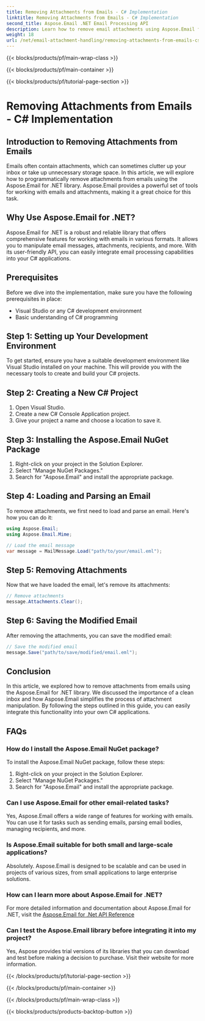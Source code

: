 ```yaml
---
title: Removing Attachments from Emails - C# Implementation
linktitle: Removing Attachments from Emails - C# Implementation
second_title: Aspose.Email .NET Email Processing API
description: Learn how to remove email attachments using Aspose.Email for .NET. Step-by-step guide with C# source code.
weight: 18
url: /net/email-attachment-handling/removing-attachments-from-emails-csharp-implementation/
---
```


{{< blocks/products/pf/main-wrap-class >}}

{{< blocks/products/pf/main-container >}}

{{< blocks/products/pf/tutorial-page-section >}}

# Removing Attachments from Emails - C# Implementation


## Introduction to Removing Attachments from Emails

Emails often contain attachments, which can sometimes clutter up your inbox or take up unnecessary storage space. In this article, we will explore how to programmatically remove attachments from emails using the Aspose.Email for .NET library. Aspose.Email provides a powerful set of tools for working with emails and attachments, making it a great choice for this task.

## Why Use Aspose.Email for .NET?

Aspose.Email for .NET is a robust and reliable library that offers comprehensive features for working with emails in various formats. It allows you to manipulate email messages, attachments, recipients, and more. With its user-friendly API, you can easily integrate email processing capabilities into your C# applications.

## Prerequisites

Before we dive into the implementation, make sure you have the following prerequisites in place:

- Visual Studio or any C# development environment
- Basic understanding of C# programming

## Step 1: Setting up Your Development Environment

To get started, ensure you have a suitable development environment like Visual Studio installed on your machine. This will provide you with the necessary tools to create and build your C# projects.

## Step 2: Creating a New C# Project

1. Open Visual Studio.
2. Create a new C# Console Application project.
3. Give your project a name and choose a location to save it.

## Step 3: Installing the Aspose.Email NuGet Package

1. Right-click on your project in the Solution Explorer.
2. Select "Manage NuGet Packages."
3. Search for "Aspose.Email" and install the appropriate package.

## Step 4: Loading and Parsing an Email

To remove attachments, we first need to load and parse an email. Here's how you can do it:

```csharp
using Aspose.Email;
using Aspose.Email.Mime;

// Load the email message
var message = MailMessage.Load("path/to/your/email.eml");
```

## Step 5: Removing Attachments

Now that we have loaded the email, let's remove its attachments:

```csharp
// Remove attachments
message.Attachments.Clear();
```

## Step 6: Saving the Modified Email

After removing the attachments, you can save the modified email:

```csharp
// Save the modified email
message.Save("path/to/save/modified/email.eml");
```

## Conclusion

In this article, we explored how to remove attachments from emails using the Aspose.Email for .NET library. We discussed the importance of a clean inbox and how Aspose.Email simplifies the process of attachment manipulation. By following the steps outlined in this guide, you can easily integrate this functionality into your own C# applications.

## FAQs

### How do I install the Aspose.Email NuGet package?

To install the Aspose.Email NuGet package, follow these steps:
1. Right-click on your project in the Solution Explorer.
2. Select "Manage NuGet Packages."
3. Search for "Aspose.Email" and install the appropriate package.

### Can I use Aspose.Email for other email-related tasks?

Yes, Aspose.Email offers a wide range of features for working with emails. You can use it for tasks such as sending emails, parsing email bodies, managing recipients, and more.

### Is Aspose.Email suitable for both small and large-scale applications?

Absolutely. Aspose.Email is designed to be scalable and can be used in projects of various sizes, from small applications to large enterprise solutions.

### How can I learn more about Aspose.Email for .NET?

For more detailed information and documentation about Aspose.Email for .NET, visit the [Aspose.Email for .Net API Reference](https://reference.aspose.com/email/net)

### Can I test the Aspose.Email library before integrating it into my project?

Yes, Aspose provides trial versions of its libraries that you can download and test before making a decision to purchase. Visit their website for more information.

{{< /blocks/products/pf/tutorial-page-section >}}

{{< /blocks/products/pf/main-container >}}

{{< /blocks/products/pf/main-wrap-class >}}

{{< blocks/products/products-backtop-button >}}
